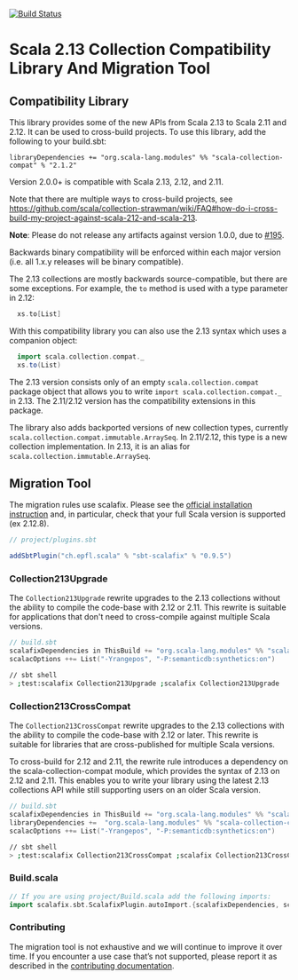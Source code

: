 [![Build Status](https://travis-ci.org/scala/scala-collection-compat.svg?branch=master)](https://travis-ci.org/scala/scala-collection-compat)

# Scala 2.13 Collection Compatibility Library And Migration Tool

## Compatibility Library

This library provides some of the new APIs from Scala 2.13 to Scala 2.11 and 2.12. It can be used to cross-build projects.
To use this library, add the following to your build.sbt:

```
libraryDependencies += "org.scala-lang.modules" %% "scala-collection-compat" % "2.1.2"
```

Version 2.0.0+ is compatible with Scala 2.13, 2.12, and 2.11.

Note that there are multiple ways to cross-build projects, see https://github.com/scala/collection-strawman/wiki/FAQ#how-do-i-cross-build-my-project-against-scala-212-and-scala-213.

**Note**: Please do not release any artifacts against version 1.0.0, due to [#195](https://github.com/scala/scala-collection-compat/issues/195).

Backwards binary compatibility will be enforced within each major version (i.e. all 1.x.y releases will be binary compatible).

The 2.13 collections are mostly backwards source-compatible, but there are some exceptions. For example, the `to` method is used with a type parameter in 2.12:

```scala
  xs.to[List]
```

With this compatibility library you can also use the 2.13 syntax which uses a companion object:

```scala
  import scala.collection.compat._
  xs.to(List)
```

The 2.13 version consists only of an empty `scala.collection.compat` package object that allows you to write `import scala.collection.compat._` in 2.13.
The 2.11/2.12 version has the compatibility extensions in this package.

The library also adds backported versions of new collection types, currently `scala.collection.compat.immutable.ArraySeq`. In 2.11/2.12, this type is a new collection implementation. In 2.13, it is an alias for `scala.collection.immutable.ArraySeq`.

## Migration Tool

The migration rules use scalafix. Please see the [official installation instruction](https://scalacenter.github.io/scalafix/docs/users/installation.html) and, in particular, check that your full Scala version is supported (ex 2.12.8).

```scala
// project/plugins.sbt

addSbtPlugin("ch.epfl.scala" % "sbt-scalafix" % "0.9.5")
```

### Collection213Upgrade

The `Collection213Upgrade` rewrite upgrades to the 2.13 collections without the ability to compile the code-base with 2.12 or 2.11. This rewrite is suitable for applications that don't need to cross-compile against multiple Scala versions.

```scala
// build.sbt
scalafixDependencies in ThisBuild += "org.scala-lang.modules" %% "scala-collection-migrations" % "2.1.2"
scalacOptions ++= List("-Yrangepos", "-P:semanticdb:synthetics:on")
```

```bash
// sbt shell
> ;test:scalafix Collection213Upgrade ;scalafix Collection213Upgrade
```

### Collection213CrossCompat


The `Collection213CrossCompat` rewrite upgrades to the 2.13 collections with the ability to compile the code-base with 2.12 or later. This rewrite is suitable for libraries that are cross-published for multiple Scala versions.

To cross-build for 2.12 and 2.11, the rewrite rule introduces a dependency on the scala-collection-compat module, which provides the syntax of 2.13 on 2.12 and 2.11. This enables you to write your library using the latest 2.13 collections API while still supporting users on an older Scala version.

```scala
// build.sbt
scalafixDependencies in ThisBuild += "org.scala-lang.modules" %% "scala-collection-migrations" % "2.1.2"
libraryDependencies +=  "org.scala-lang.modules" %% "scala-collection-compat" % "2.1.2"
scalacOptions ++= List("-Yrangepos", "-P:semanticdb:synthetics:on")
```


```bash
// sbt shell
> ;test:scalafix Collection213CrossCompat ;scalafix Collection213CrossCompat
```

### Build.scala

```scala
// If you are using project/Build.scala add the following imports:
import scalafix.sbt.ScalafixPlugin.autoImport.{scalafixDependencies, scalafixSemanticdb}
```

### Contributing

The migration tool is not exhaustive and we will continue to improve
it over time. If you encounter a use case that’s not supported, please
report it as described in the
[contributing documentation](CONTRIBUTING.md#migration-tool).

